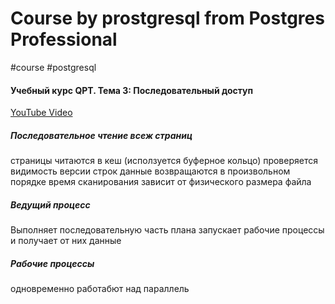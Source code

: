 # Course by prostgresql from Postgres Professional
#course #postgresql 

####  Учебный курс QPT. Тема 3: Последовательный доступ
[YouTube Video](https://www.youtube.com/watch?v=BNHLk2mHrsA&list=PLaFqU3KCWw6K2sTAksX5AJq4SQDN5PA1t&index=5)
##### Последовательное чтение всеж страниц 
страницы читаются в кеш (исползуется буферное кольцо)
проверяется видимость версии строк
данные возвращаются в произвольном порядке
время сканирования зависит от физического размера файла

##### Ведущий процесс
Выполняет последовательную часть плана
запускает рабочие процессы и получает от них данные

##### Рабочие процессы
одновременно работабют над параллель

